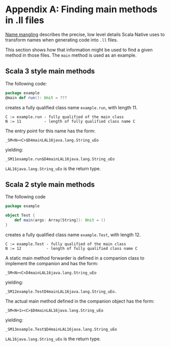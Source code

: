 # Appendix A: Finding main methods in .ll files

[Name mangling](./mangling.md) describes the precise, low level details Scala Native uses to transform names when generating code into `.ll` files.

This section shows how that information might be used to find a given
method in those files. The `main` method is used as an example.

## Scala 3 style main methods

The following code:

``` scala
package example
@main def run(): Unit = ???
```

creates a fully qualified class name `example.run`, with length 11.

``` text
C := example.run - fully qualified of the main class
N := 11          - length of fully qualified class name C
```

The entry point for this name has the form:

    _SM<N><C>$D4mainLAL16java.lang.String_uEo

yielding:

    _SM11example.run$D4mainLAL16java.lang.String_uEo

`LAL16java.lang.String_uEo` is the return type.

## Scala 2 style main methods

The following code

``` scala
package example

object Test {
    def main(args: Array[String]): Unit = ()
}
```

creates a fully qualified class name `example.Test`, with length 12.

``` text
C := example.Test - fully qualified of the main class
N := 12           - length of fully qualified class name C
```

A static main method forwarder is defined in a companion class to
implement the companion and has the form:

    _SM<N><C>D4mainLAL16java.lang.String_uEo

yielding:

    _SM12example.TestD4mainLAL16java.lang.String_uEo.

The actual main method defined in the companion object has the form:

    _SM<N+1><C>$D4mainLAL16java.lang.String_uEo

yielding:

    _SM13example.Test$D4mainLAL16java.lang.String_uEo

`LAL16java.lang.String_uEo` is the return type.
